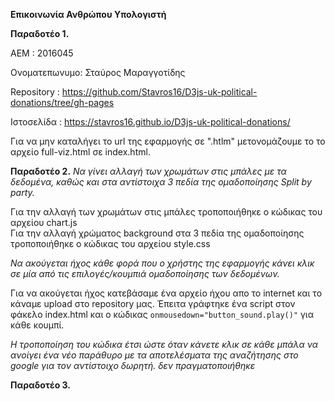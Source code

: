  __Επικοινωνία Ανθρώπου Υπολογιστή__
 
 __Παραδοτέο 1.__
 
 ΑΕΜ : 2016045

 Ονοματεπωνυμο: Σταύρος Μαραγγοτίδης

 Repository : https://github.com/Stavros16/D3js-uk-political-donations/tree/gh-pages

 Ιστοσελίδα : https://stavros16.github.io/D3js-uk-political-donations/

Για να μην καταλήγει το url της εφαρμογής σε ".htlm" μετονομάζουμε το το αρχείο full-viz.html σε index.html.

__Παραδοτέο 2.__
*Να γίνει αλλαγή των χρωμάτων στις μπάλες με τα δεδομένα, καθώς και στα αντίστοιχα 3 πεδία της ομαδοποίησης Split by party.*

 Για την αλλαγή των χρωμάτων στις μπάλες τροποποιήθηκε ο κώδικας του αρχείου chart.js  
 Για την αλλαγή χρώματος background στα 3 πεδία της ομαδοποίησης τροποποιήθηκε ο κώδικας του αρχείου style.css
 
*Να ακούγεται ήχος κάθε φορά που ο χρήστης της εφαρμογής κάνει κλικ σε μία από τις επιλογές/κουμπιά ομαδοποίησης των δεδομένων.*
  
   Για να ακούγεται ήχος κατεβάσαμε ένα αρχείο ήχου απο το internet και το κάναμε upload στο repository μας. 
   Έπειτα γράφτηκε ένα script στον φάκελο index.html και ο κώδικας ```onmousedown="button_sound.play()"``` για κάθε κουμπί.
   
 *Η τροποποίηση του κώδικα έτσι ώστε όταν κάνετε κλικ σε κάθε μπάλα να ανοίγει ένα νέο παράθυρο με τα αποτελέσματα της αναζήτησης στο google για τον αντίστοιχο δωρητή. δεν πραγματοποιήθηκε*
 
 __Παραδοτέο 3.__
  
   
    
    
